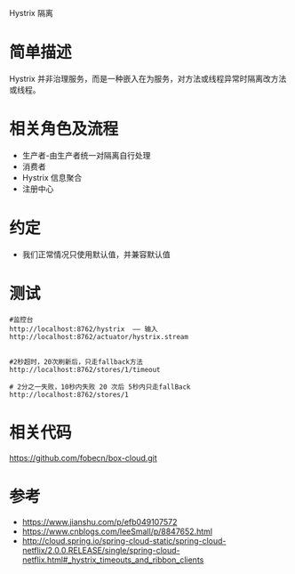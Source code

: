 Hystrix 隔离

# 简单描述
Hystrix 并非治理服务，而是一种嵌入在为服务，对方法或线程异常时隔离改方法或线程。


# 相关角色及流程
* 生产者-由生产者统一对隔离自行处理
* 消费者
* Hystrix 信息聚合
* 注册中心

# 约定
* 我们正常情况只使用默认值，并兼容默认值

# 测试
```
#监控台
http://localhost:8762/hystrix  —— 输入
http://localhost:8762/actuator/hystrix.stream


#2秒超时，20次刷新后，只走fallback方法
http://localhost:8762/stores/1/timeout

# 2分之一失败，10秒内失败 20 次后 5秒内只走fallBack
http://localhost:8762/stores/1

```

# 相关代码
https://github.com/fobecn/box-cloud.git

# 参考
* https://www.jianshu.com/p/efb049107572
* https://www.cnblogs.com/leeSmall/p/8847652.html
* http://cloud.spring.io/spring-cloud-static/spring-cloud-netflix/2.0.0.RELEASE/single/spring-cloud-netflix.html#_hystrix_timeouts_and_ribbon_clients